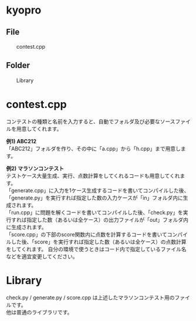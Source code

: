 # kyopro
 ## File
 　　contest.cpp
 ## Folder
 　　Library

# contest.cpp
  コンテストの種類と名前を入力すると、自動でフォルダ及び必要なソースファイルを用意してくれます。  <p>
  **例1) ABC212**  
    「ABC212」フォルダを作り、その中に「a.cpp」から「h.cpp」まで用意します。  <p>
  **例2) マラソンコンテスト**  
    テストケース大量生成、実行、点数計算をしてくれるコードも用意してくれます。  
      「generate.cpp」に入力を1ケース生成するコードを書いてコンパイルした後、「generate.py」を実行すれば指定した数の入力ケースが「in」フォルダ内に生成されます。  
      「run.cpp」に問題を解くコードを書いてコンパイルした後、「check.py」を実行すれば指定した数（あるいは全ケース）の出力ファイルが「out」フォルダ内に生成されます。  
      「score.cpp」の下部のscore関数内に点数を計算するコードを書いてコンパイルした後、「score」を実行すれば指定した数（あるいは全ケース）の点数計算をしてくれます。
      自分の環境で使うときはコード内で指定しているファイル名などを適宜変更してください。

# Library
  check.py / generate.py / score.cpp は上述したマラソンコンテスト用のファイルです。  
  他は普通のライブラリです。
